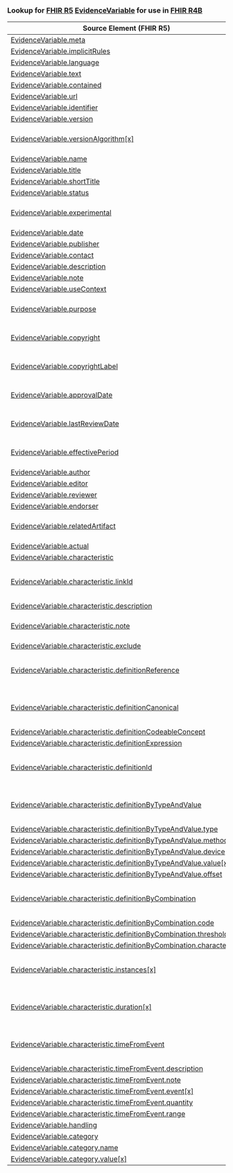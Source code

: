 ### Lookup for [FHIR R5](https://hl7.org/fhir/R5/) [EvidenceVariable](https://hl7.org/fhir/R5/EvidenceVariable.html) for use in [FHIR R4B](https://hl7.org/fhir/R4B/)

| Source Element (FHIR R5) | Usage | Target |
| -------------- | ----- | ------ |
| [EvidenceVariable.meta](https://hl7.org/fhir/R5/EvidenceVariable.html#resource) | `UseElementSameName` | [EvidenceVariable.meta](https://hl7.org/fhir/R4B/EvidenceVariable.html#resource) |
| [EvidenceVariable.implicitRules](https://hl7.org/fhir/R5/EvidenceVariable.html#resource) | `UseElementSameName` | [EvidenceVariable.implicitRules](https://hl7.org/fhir/R4B/EvidenceVariable.html#resource) |
| [EvidenceVariable.language](https://hl7.org/fhir/R5/EvidenceVariable.html#resource) | `UseElementSameName` | [EvidenceVariable.language](https://hl7.org/fhir/R4B/EvidenceVariable.html#resource) |
| [EvidenceVariable.text](https://hl7.org/fhir/R5/EvidenceVariable.html#resource) | `UseElementSameName` | [EvidenceVariable.text](https://hl7.org/fhir/R4B/EvidenceVariable.html#resource) |
| [EvidenceVariable.contained](https://hl7.org/fhir/R5/EvidenceVariable.html#resource) | `UseElementSameName` | [EvidenceVariable.contained](https://hl7.org/fhir/R4B/EvidenceVariable.html#resource) |
| [EvidenceVariable.url](https://hl7.org/fhir/R5/EvidenceVariable.html#resource) | `UseElementSameName` | [EvidenceVariable.url](https://hl7.org/fhir/R4B/EvidenceVariable.html#resource) |
| [EvidenceVariable.identifier](https://hl7.org/fhir/R5/EvidenceVariable.html#resource) | `UseElementSameName` | [EvidenceVariable.identifier](https://hl7.org/fhir/R4B/EvidenceVariable.html#resource) |
| [EvidenceVariable.version](https://hl7.org/fhir/R5/EvidenceVariable.html#resource) | `UseElementSameName` | [EvidenceVariable.version](https://hl7.org/fhir/R4B/EvidenceVariable.html#resource) |
| [EvidenceVariable.versionAlgorithm[x]](https://hl7.org/fhir/R5/EvidenceVariable.html#resource) | `UseExtension` | [http://hl7.org/fhir/5.0/StructureDefinition/extension-EvidenceVariable.versionAlgorithm](StructureDefinition-ext-R5-EvidenceVariable.versionAlgorithm.html) |
| [EvidenceVariable.name](https://hl7.org/fhir/R5/EvidenceVariable.html#resource) | `UseElementSameName` | [EvidenceVariable.name](https://hl7.org/fhir/R4B/EvidenceVariable.html#resource) |
| [EvidenceVariable.title](https://hl7.org/fhir/R5/EvidenceVariable.html#resource) | `UseElementSameName` | [EvidenceVariable.title](https://hl7.org/fhir/R4B/EvidenceVariable.html#resource) |
| [EvidenceVariable.shortTitle](https://hl7.org/fhir/R5/EvidenceVariable.html#resource) | `UseElementSameName` | [EvidenceVariable.shortTitle](https://hl7.org/fhir/R4B/EvidenceVariable.html#resource) |
| [EvidenceVariable.status](https://hl7.org/fhir/R5/EvidenceVariable.html#resource) | `UseElementSameName` | [EvidenceVariable.status](https://hl7.org/fhir/R4B/EvidenceVariable.html#resource) |
| [EvidenceVariable.experimental](https://hl7.org/fhir/R5/EvidenceVariable.html#resource) | `UseExtension` | [http://hl7.org/fhir/5.0/StructureDefinition/extension-EvidenceVariable.experimental](StructureDefinition-ext-R5-EvidenceVariable.experimental.html) |
| [EvidenceVariable.date](https://hl7.org/fhir/R5/EvidenceVariable.html#resource) | `UseElementSameName` | [EvidenceVariable.date](https://hl7.org/fhir/R4B/EvidenceVariable.html#resource) |
| [EvidenceVariable.publisher](https://hl7.org/fhir/R5/EvidenceVariable.html#resource) | `UseElementSameName` | [EvidenceVariable.publisher](https://hl7.org/fhir/R4B/EvidenceVariable.html#resource) |
| [EvidenceVariable.contact](https://hl7.org/fhir/R5/EvidenceVariable.html#resource) | `UseElementSameName` | [EvidenceVariable.contact](https://hl7.org/fhir/R4B/EvidenceVariable.html#resource) |
| [EvidenceVariable.description](https://hl7.org/fhir/R5/EvidenceVariable.html#resource) | `UseElementSameName` | [EvidenceVariable.description](https://hl7.org/fhir/R4B/EvidenceVariable.html#resource) |
| [EvidenceVariable.note](https://hl7.org/fhir/R5/EvidenceVariable.html#resource) | `UseElementSameName` | [EvidenceVariable.note](https://hl7.org/fhir/R4B/EvidenceVariable.html#resource) |
| [EvidenceVariable.useContext](https://hl7.org/fhir/R5/EvidenceVariable.html#resource) | `UseElementSameName` | [EvidenceVariable.useContext](https://hl7.org/fhir/R4B/EvidenceVariable.html#resource) |
| [EvidenceVariable.purpose](https://hl7.org/fhir/R5/EvidenceVariable.html#resource) | `UseExtension` | [http://hl7.org/fhir/5.0/StructureDefinition/extension-EvidenceVariable.purpose](StructureDefinition-ext-R5-EvidenceVariable.purpose.html) |
| [EvidenceVariable.copyright](https://hl7.org/fhir/R5/EvidenceVariable.html#resource) | `UseExtension` | [http://hl7.org/fhir/5.0/StructureDefinition/extension-EvidenceVariable.copyright](StructureDefinition-ext-R5-EvidenceVariable.copyright.html) |
| [EvidenceVariable.copyrightLabel](https://hl7.org/fhir/R5/EvidenceVariable.html#resource) | `UseExtension` | [http://hl7.org/fhir/5.0/StructureDefinition/extension-EvidenceVariable.copyrightLabel](StructureDefinition-ext-R5-EvidenceVariable.copyrightLabel.html) |
| [EvidenceVariable.approvalDate](https://hl7.org/fhir/R5/EvidenceVariable.html#resource) | `UseExtension` | [http://hl7.org/fhir/5.0/StructureDefinition/extension-EvidenceVariable.approvalDate](StructureDefinition-ext-R5-EvidenceVariable.approvalDate.html) |
| [EvidenceVariable.lastReviewDate](https://hl7.org/fhir/R5/EvidenceVariable.html#resource) | `UseExtension` | [http://hl7.org/fhir/5.0/StructureDefinition/extension-EvidenceVariable.lastReviewDate](StructureDefinition-ext-R5-EvidenceVariable.lastReviewDate.html) |
| [EvidenceVariable.effectivePeriod](https://hl7.org/fhir/R5/EvidenceVariable.html#resource) | `UseExtension` | [http://hl7.org/fhir/5.0/StructureDefinition/extension-EvidenceVariable.effectivePeriod](StructureDefinition-ext-R5-EvidenceVariable.effectivePeriod.html) |
| [EvidenceVariable.author](https://hl7.org/fhir/R5/EvidenceVariable.html#resource) | `UseElementSameName` | [EvidenceVariable.author](https://hl7.org/fhir/R4B/EvidenceVariable.html#resource) |
| [EvidenceVariable.editor](https://hl7.org/fhir/R5/EvidenceVariable.html#resource) | `UseElementSameName` | [EvidenceVariable.editor](https://hl7.org/fhir/R4B/EvidenceVariable.html#resource) |
| [EvidenceVariable.reviewer](https://hl7.org/fhir/R5/EvidenceVariable.html#resource) | `UseElementSameName` | [EvidenceVariable.reviewer](https://hl7.org/fhir/R4B/EvidenceVariable.html#resource) |
| [EvidenceVariable.endorser](https://hl7.org/fhir/R5/EvidenceVariable.html#resource) | `UseElementSameName` | [EvidenceVariable.endorser](https://hl7.org/fhir/R4B/EvidenceVariable.html#resource) |
| [EvidenceVariable.relatedArtifact](https://hl7.org/fhir/R5/EvidenceVariable.html#resource) | `UseExtension` | [http://hl7.org/fhir/5.0/StructureDefinition/extension-EvidenceVariable.relatedArtifact](StructureDefinition-ext-R5-EvidenceVariable.relatedArtifact.html) |
| [EvidenceVariable.actual](https://hl7.org/fhir/R5/EvidenceVariable.html#resource) | `UseElementSameName` | [EvidenceVariable.actual](https://hl7.org/fhir/R4B/EvidenceVariable.html#resource) |
| [EvidenceVariable.characteristic](https://hl7.org/fhir/R5/EvidenceVariable.html#resource) | `UseElementSameName` | [EvidenceVariable.characteristic](https://hl7.org/fhir/R4B/EvidenceVariable.html#resource) |
| [EvidenceVariable.characteristic.linkId](https://hl7.org/fhir/R5/EvidenceVariable.html#resource) | `UseExtension` | [http://hl7.org/fhir/5.0/StructureDefinition/extension-EvidenceVariable.characteristic.linkId](StructureDefinition-ext-R5-EvidenceVariable.ch.linkId.html) |
| [EvidenceVariable.characteristic.description](https://hl7.org/fhir/R5/EvidenceVariable.html#resource) | `UseElementSameName` | [EvidenceVariable.characteristic.description](https://hl7.org/fhir/R4B/EvidenceVariable.html#resource) |
| [EvidenceVariable.characteristic.note](https://hl7.org/fhir/R5/EvidenceVariable.html#resource) | `UseExtension` | [http://hl7.org/fhir/5.0/StructureDefinition/extension-EvidenceVariable.characteristic.note](StructureDefinition-ext-R5-EvidenceVariable.ch.note.html) |
| [EvidenceVariable.characteristic.exclude](https://hl7.org/fhir/R5/EvidenceVariable.html#resource) | `UseElementSameName` | [EvidenceVariable.characteristic.exclude](https://hl7.org/fhir/R4B/EvidenceVariable.html#resource) |
| [EvidenceVariable.characteristic.definitionReference](https://hl7.org/fhir/R5/EvidenceVariable.html#resource) | `UseExtension` | [http://hl7.org/fhir/5.0/StructureDefinition/extension-EvidenceVariable.characteristic.definitionReference](StructureDefinition-ext-R5-EvidenceVariable.ch.definitionReference.html) |
| [EvidenceVariable.characteristic.definitionCanonical](https://hl7.org/fhir/R5/EvidenceVariable.html#resource) | `UseExtension` | [http://hl7.org/fhir/5.0/StructureDefinition/extension-EvidenceVariable.characteristic.definitionCanonical](StructureDefinition-ext-R5-EvidenceVariable.ch.definitionCanonical.html) |
| [EvidenceVariable.characteristic.definitionCodeableConcept](https://hl7.org/fhir/R5/EvidenceVariable.html#resource) | `UseElementRenamed` | [EvidenceVariable.characteristic.definition[x]](https://hl7.org/fhir/R4B/EvidenceVariable.html#resource) |
| [EvidenceVariable.characteristic.definitionExpression](https://hl7.org/fhir/R5/EvidenceVariable.html#resource) | `UseElementRenamed` | [EvidenceVariable.characteristic.definition[x]](https://hl7.org/fhir/R4B/EvidenceVariable.html#resource) |
| [EvidenceVariable.characteristic.definitionId](https://hl7.org/fhir/R5/EvidenceVariable.html#resource) | `UseExtension` | [http://hl7.org/fhir/5.0/StructureDefinition/extension-EvidenceVariable.characteristic.definitionId](StructureDefinition-ext-R5-EvidenceVariable.ch.definitionId.html) |
| [EvidenceVariable.characteristic.definitionByTypeAndValue](https://hl7.org/fhir/R5/EvidenceVariable.html#resource) | `UseExtension` | [http://hl7.org/fhir/5.0/StructureDefinition/extension-EvidenceVariable.characteristic.definitionByTypeAndValue](StructureDefinition-ext-R5-EvidenceVariable.ch.dEV.html) |
| [EvidenceVariable.characteristic.definitionByTypeAndValue.type](https://hl7.org/fhir/R5/EvidenceVariable.html#resource) | `UseExtensionFromAncestor` | - |
| [EvidenceVariable.characteristic.definitionByTypeAndValue.method](https://hl7.org/fhir/R5/EvidenceVariable.html#resource) | `UseExtensionFromAncestor` | - |
| [EvidenceVariable.characteristic.definitionByTypeAndValue.device](https://hl7.org/fhir/R5/EvidenceVariable.html#resource) | `UseExtensionFromAncestor` | - |
| [EvidenceVariable.characteristic.definitionByTypeAndValue.value[x]](https://hl7.org/fhir/R5/EvidenceVariable.html#resource) | `UseExtensionFromAncestor` | - |
| [EvidenceVariable.characteristic.definitionByTypeAndValue.offset](https://hl7.org/fhir/R5/EvidenceVariable.html#resource) | `UseExtensionFromAncestor` | - |
| [EvidenceVariable.characteristic.definitionByCombination](https://hl7.org/fhir/R5/EvidenceVariable.html#resource) | `UseExtension` | [http://hl7.org/fhir/5.0/StructureDefinition/extension-EvidenceVariable.characteristic.definitionByCombination](StructureDefinition-ext-R5-EvidenceVariable.ch.dEV.html) |
| [EvidenceVariable.characteristic.definitionByCombination.code](https://hl7.org/fhir/R5/EvidenceVariable.html#resource) | `UseExtensionFromAncestor` | - |
| [EvidenceVariable.characteristic.definitionByCombination.threshold](https://hl7.org/fhir/R5/EvidenceVariable.html#resource) | `UseExtensionFromAncestor` | - |
| [EvidenceVariable.characteristic.definitionByCombination.characteristic](https://hl7.org/fhir/R5/EvidenceVariable.html#resource) | `UseExtensionFromAncestor` | - |
| [EvidenceVariable.characteristic.instances[x]](https://hl7.org/fhir/R5/EvidenceVariable.html#resource) | `UseExtension` | [http://hl7.org/fhir/5.0/StructureDefinition/extension-EvidenceVariable.characteristic.instances](StructureDefinition-ext-R5-EvidenceVariable.ch.instances.html) |
| [EvidenceVariable.characteristic.duration[x]](https://hl7.org/fhir/R5/EvidenceVariable.html#resource) | `UseExtension` | [http://hl7.org/fhir/5.0/StructureDefinition/extension-EvidenceVariable.characteristic.duration](StructureDefinition-ext-R5-EvidenceVariable.ch.duration.html) |
| [EvidenceVariable.characteristic.timeFromEvent](https://hl7.org/fhir/R5/EvidenceVariable.html#resource) | `UseExtension` | [http://hl7.org/fhir/5.0/StructureDefinition/extension-EvidenceVariable.characteristic.timeFromEvent](StructureDefinition-ext-R5-EvidenceVariable.ch.timeFromEvent.html) |
| [EvidenceVariable.characteristic.timeFromEvent.description](https://hl7.org/fhir/R5/EvidenceVariable.html#resource) | `UseExtensionFromAncestor` | - |
| [EvidenceVariable.characteristic.timeFromEvent.note](https://hl7.org/fhir/R5/EvidenceVariable.html#resource) | `UseExtensionFromAncestor` | - |
| [EvidenceVariable.characteristic.timeFromEvent.event[x]](https://hl7.org/fhir/R5/EvidenceVariable.html#resource) | `UseExtensionFromAncestor` | - |
| [EvidenceVariable.characteristic.timeFromEvent.quantity](https://hl7.org/fhir/R5/EvidenceVariable.html#resource) | `UseExtensionFromAncestor` | - |
| [EvidenceVariable.characteristic.timeFromEvent.range](https://hl7.org/fhir/R5/EvidenceVariable.html#resource) | `UseExtensionFromAncestor` | - |
| [EvidenceVariable.handling](https://hl7.org/fhir/R5/EvidenceVariable.html#resource) | `UseElementSameName` | [EvidenceVariable.handling](https://hl7.org/fhir/R4B/EvidenceVariable.html#resource) |
| [EvidenceVariable.category](https://hl7.org/fhir/R5/EvidenceVariable.html#resource) | `UseElementSameName` | [EvidenceVariable.category](https://hl7.org/fhir/R4B/EvidenceVariable.html#resource) |
| [EvidenceVariable.category.name](https://hl7.org/fhir/R5/EvidenceVariable.html#resource) | `UseElementSameName` | [EvidenceVariable.category.name](https://hl7.org/fhir/R4B/EvidenceVariable.html#resource) |
| [EvidenceVariable.category.value[x]](https://hl7.org/fhir/R5/EvidenceVariable.html#resource) | `UseElementSameName` | [EvidenceVariable.category.value[x]](https://hl7.org/fhir/R4B/EvidenceVariable.html#resource) |
